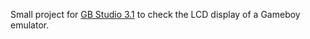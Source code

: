 Small project for [GB Studio 3.1](https://www.gbstudio.dev/) to check the LCD display of a Gameboy emulator.
